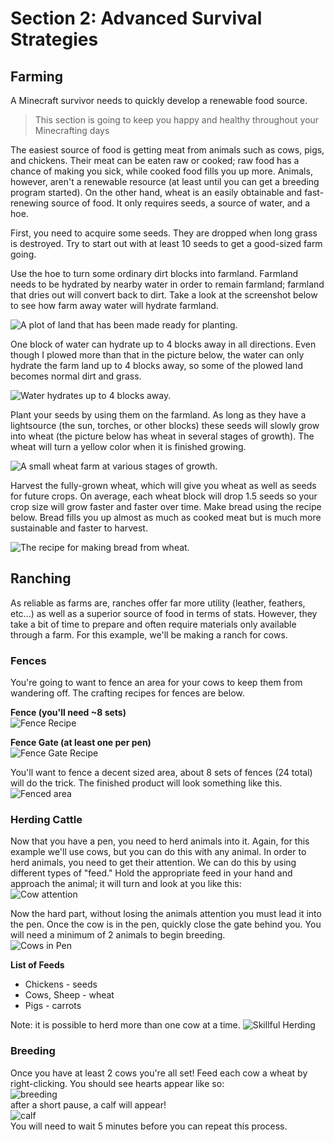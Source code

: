 # Section 2: Advanced Survival Strategies

## Farming

A Minecraft survivor needs to quickly develop a renewable food source.

> This section is going to keep you happy and healthy throughout your Minecrafting days

The easiest source of food is getting meat from animals such as cows, pigs, and chickens. Their meat can be eaten raw or cooked; raw food has a chance of making you sick, while cooked food fills you up more. Animals, however, aren't a renewable resource (at least until you can get a breeding program started). On the other hand, wheat is an easily obtainable and fast-renewing source of food. It only requires seeds, a source of water, and a hoe.

First, you need to acquire some seeds. They are dropped when long grass is destroyed. Try to start out with at least 10 seeds to get a good-sized farm going.

Use the hoe to turn some ordinary dirt blocks into farmland. Farmland needs to be hydrated by nearby water in order to remain farmland; farmland that dries out will convert back to dirt. Take a look at the screenshot below to see how farm away water will hydrate farmland.

![A plot of land that has been made ready for planting.](images/section_2/farming_plot.png)

One block of water can hydrate up to 4 blocks away in all directions. Even though I plowed more than that in the picture below, the water can only hydrate the farm land up to 4 blocks away, so some of the plowed land becomes normal dirt and grass.

![Water hydrates up to 4 blocks away.](images/section_2/farmsquare.png)

Plant your seeds by using them on the farmland. As long as they have a lightsource (the sun, torches, or other blocks) these seeds will slowly grow into wheat (the picture below has wheat in several stages of growth). The wheat will turn a yellow color when it is finished growing.

![A small wheat farm at various stages of growth.](images/section_2/farming_growing.png)

Harvest the fully-grown wheat, which will give you wheat as well as seeds for future crops. On average, each wheat block will drop 1.5 seeds so your crop size will grow faster and faster over time. Make bread using the recipe below. Bread fills you up almost as much as cooked meat but is much more sustainable and faster to harvest.

![The recipe for making bread from wheat.](images/section_2/farming_bread_recipe.png)

## Ranching

As reliable as farms are, ranches offer far more utility (leather, feathers, etc...) as well as a superior source of food in terms of stats.  However, they take a bit of time to prepare and often require materials only available through a farm.  For this example, we'll be making a ranch for cows.

### Fences  
You're going to want to fence an area for your cows to keep them from wandering off.  The crafting recipes for fences are below.  

**Fence (you'll need ~8 sets)**  
![Fence Recipe](images/section_2/fence.png)

**Fence Gate (at least one per pen)**  
![Fence Gate Recipe](images/section_2/fence_gate.png)  

You'll want to fence a decent sized area, about 8 sets of fences (24 total) will do the trick. The finished product will look something like this.  
![Fenced area](images/section_2/fenced_area.png)  

### Herding Cattle  
Now that you have a pen, you need to herd animals into it.  Again, for this example we'll use cows, but you can do this with any animal.  In order to herd animals, you need to get their attention.  We can do this by using different types of "feed." Hold the appropriate feed in your hand and approach the animal; it will turn and look at you like this:  
![Cow attention](images/section_2/cow_attention.png)

Now the hard part, without losing the animals attention you must lead it into the pen.  Once the cow is in the pen, quickly close the gate behind you.  You will need a minimum of 2 animals to begin breeding.  
![Cows in Pen](images/section_2/cows_in_pen.png)

__List of Feeds__
* Chickens - seeds
* Cows, Sheep - wheat
* Pigs - carrots

Note: it is possible to herd more than one cow at a time.
![Skillful Herding](images/section_2/two_cows.png)

### Breeding  
Once you have at least 2 cows you're all set!  Feed each cow a wheat by right-clicking.  You should see hearts appear like so:  
![breeding](images/section_2/breeding.png)  
after a short pause, a calf will appear!  
![calf](images/section_2/calf.png)  
You will need to wait 5 minutes before you can repeat this process.
